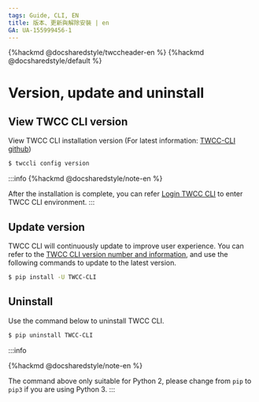 ```yaml
---
tags: Guide, CLI, EN
title: 版本、更新與解除安裝 | en
GA: UA-155999456-1
---
```


{%hackmd @docsharedstyle/twccheader-en %}
{%hackmd @docsharedstyle/default %}

# Version, update and uninstall


## View TWCC CLI version

View TWCC CLI installation version (For latest information: [TWCC-CLI github](https://github.com/TW-NCHC/TWCC-CLI/tree/v0.5))
```bash
$ twccli config version
```


:::info
{%hackmd @docsharedstyle/note-en %}

After the installation is complete, you can refer [<ins>Login TWCC CLI</ins>](https://man.twcc.ai/@twccdocs/guide-cli-signin-en) to enter TWCC CLI environment.
:::


## Update version


TWCC CLI will continuously update to improve  user experience. You can refer to the [TWCC CLI version number and information](https://github.com/twcc/TWCC-CLI/tree/v0.5), and use the following commands to update to the latest version.

```bash
$ pip install -U TWCC-CLI
```

## Uninstall

Use the command below to uninstall TWCC CLI.

```bash
$ pip uninstall TWCC-CLI
```

:::info

{%hackmd @docsharedstyle/note-en %}

The command above only suitable for Python 2, please change from `pip` to `pip3` if you are using Python 3.
:::
